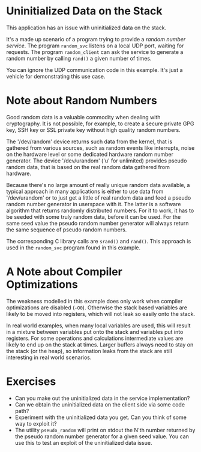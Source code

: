 Uninitialized Data on the Stack
===============================

This application has an issue with uninitialized data on the stack.

It's a made up scenario of a program trying to provide a _random number
service_. The program `random_svc` listens on a local UDP port, waiting for
requests. The program `random_client` can ask the service to generate a random
number by calling `rand()` a given number of times.

You can ignore the UDP communication code in this example. It's just a vehicle
for demonstrating this use case.

Note about Random Numbers
=========================

Good random data is a valuable commodity when dealing with cryptography. It is
not possible, for example, to create a secure private GPG key, SSH key or SSL
private key without high quality random numbers.

The '/dev/random' device returns such data from the kernel, that is gathered
from various sources, such as random events like interrupts, noise on the
hardware level or some dedicated hardware random number generator. The device
'/dev/urandom' ('u' for unlimited) provides pseudo random data, that is based
on the real random data gathered from hardware.

Because there's no large amount of really unique random data available, a
typical approach in many applications is either to use data from
'/dev/urandom' or to just get a little of real random data and feed a pseudo
random number generator in userspace with it. The latter is a software
algorithm that returns randomly distributed numbers. For it to work, it has to
be seeded with some truly random data, before it can be used. For the same
seed value the pseudo random number generator will always return the same
sequence of pseudo random numbers.

The corresponding C library calls are `srand()` and `rand()`. This approach is
used in the `random_svc` program found in this example.

A Note about Compiler Optimizations
===================================

The weakness modelled in this example does only work when compiler
optimizations are disabled (`-O0`). Otherwise the stack based variables are
likely to be moved into registers, which will not leak so easily onto the
stack.

In real world examples, when many local variables are used, this will
result in a mixture between variables put onto the stack and variables put
into registers. For some operations and calculations intermediate values are
likely to end up on the stack at times. Larger buffers always need to stay on
the stack (or the heap), so information leaks from the stack are still
interesting in real world scenarios.

Exercises
=========

- Can you make out the uninitialized data in the service implementation?
- Can we obtain the uninitialized data on the client side via some code path?
- Experiment with the uninitialized data you get. Can you think of some way to
  exploit it?
- The utility `pseudo_random` will print on stdout the N'th number returned by
  the pseudo random number generator for a given seed value. You can use this
  to test an exploit of the uninitialized data issue.

